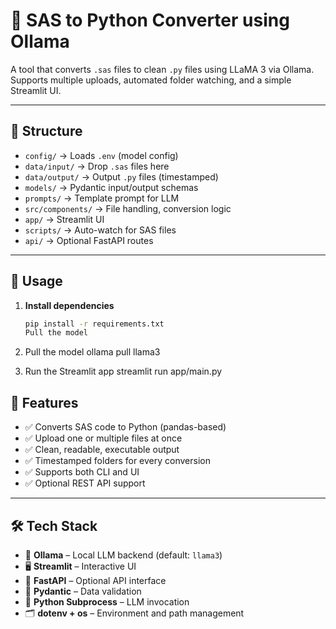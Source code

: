 

# 🧠 SAS to Python Converter using Ollama

A tool that converts `.sas` files to clean `.py` files using LLaMA 3 via Ollama. Supports multiple uploads, automated folder watching, and a simple Streamlit UI.

---

## 📁 Structure

- `config/` → Loads `.env` (model config)
- `data/input/` → Drop `.sas` files here
- `data/output/` → Output `.py` files (timestamped)
- `models/` → Pydantic input/output schemas
- `prompts/` → Template prompt for LLM
- `src/components/` → File handling, conversion logic
- `app/` → Streamlit UI
- `scripts/` → Auto-watch for SAS files
- `api/` → Optional FastAPI routes

---

## 🚀 Usage

1. **Install dependencies**

   ```bash
   pip install -r requirements.txt
   Pull the model

   ```

2. Pull the model
   ollama pull llama3

3. Run the Streamlit app
   streamlit run app/main.py

## 🚀 Features

- ✅ Converts SAS code to Python (pandas-based)
- ✅ Upload one or multiple files at once
- ✅ Clean, readable, executable output
- ✅ Timestamped folders for every conversion
- ✅ Supports both CLI and UI
- ✅ Optional REST API support

---

## 🛠 Tech Stack

- 🔁 **Ollama** – Local LLM backend (default: `llama3`)
- 🖥 **Streamlit** – Interactive UI
- 🧩 **FastAPI** – Optional API interface
- 🧾 **Pydantic** – Data validation
- 🔧 **Python Subprocess** – LLM invocation
- 🗂 **dotenv + os** – Environment and path management
